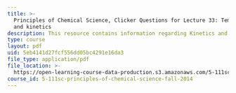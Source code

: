 ```yaml
---
title: >-
  Principles of Chemical Science, Clicker Questions for Lecture 33: Temperature
  and kinetics
description: This resource contains information regarding Kinetics and Temperature.
type: course
layout: pdf
uid: 5eb4141d27fcf556dd05bc4291e16da3
file_type: application/pdf
file_location: >-
  https://open-learning-course-data-production.s3.amazonaws.com/5-111sc-principles-of-chemical-science-fall-2014/5eb4141d27fcf556dd05bc4291e16da3_MIT5_111F14_Lec33Clkr.pdf
course_id: 5-111sc-principles-of-chemical-science-fall-2014
---
```

